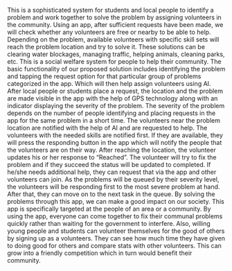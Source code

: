 This is a sophisticated system for students and local people to identify a problem and work together to solve the problem by assigning volunteers in the community. Using an app, after sufficient requests have been made, we will check whether any volunteers are free or nearby to be able to help. Depending on the problem, available volunteers with specific skill sets will reach the problem location and try to solve it. These solutions can be clearing water blockages, managing traffic, helping animals, cleaning parks, etc. This is a social welfare system for people to help their community. The basic functionality of our proposed solution includes identifying the problem and tapping the request option for that particular group of problems categorized in the app. Which will then help assign volunteers using AI. After local people or students place a request, the location and the problem are made visible in the app with the help of GPS technology along with an indicator displaying the severity of the problem. The severity of the problem depends on the number of people identifying and placing requests in the app for the same problem in a short time. The volunteers near the problem location are notified with the help of AI and are requested to help. The volunteers with the needed skills are notified first. If they are available, they will press the responding button in the app which will notify the people that the volunteers are on their way. After reaching the location, the volunteer updates his or her response to “Reached”. The volunteer will try to fix the problem and if they succeed the status will be updated to completed. If he/she needs additional help, they can request that via the app and other volunteers can join. As the problems will be queued by their severity level, the volunteers will be responding first to the most severe problem at hand. After that, they can move on to the next task in the queue. By solving the problems through this app, we can make a good impact on our society. This app is specifically targeted at the people of an area or a community. By using the app, everyone can come together to fix their communal problems quickly rather than waiting for the government to interfere. Also, willing young people and students can volunteer themselves for the good of others by signing up as a volunteers. They can see how much time they have given to doing good for others and compare stats with other volunteers. This can grow into a friendly competition which in turn would benefit their community.
